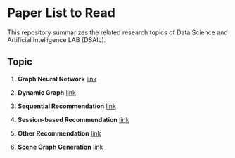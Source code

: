 # Paper List to Read

This repository summarizes the related research topics of Data Science and Artificial Intelligence LAB (DSAIL).

## Topic

1. **Graph Neural Network** [link](Graph.md)

2. **Dynamic Graph** [link](Dynamic-Graph.md)

3. **Sequential Recommendation** [link](Sequential-Recommendation.md)

4. **Session-based Recommendation** [link](Session-Recommendation.md) 

5. **Other Recommendation** [link](https://github.com/KanghoonYoon/PaperList_Summary/blob/master/Recommendation)

5. **Scene Graph Generation** [link](SGG.md)

